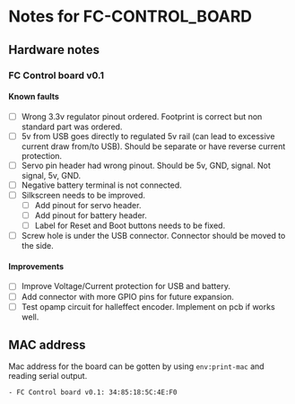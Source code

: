 # Notes for FC-CONTROL_BOARD

## Hardware notes
### FC Control board v0.1
#### Known faults
- [ ] Wrong 3.3v regulator pinout ordered. Footprint is correct but non standard part was ordered.
- [ ] 5v from USB goes directly to regulated 5v rail (can lead to excessive current draw from/to USB). Should be separate or have reverse current protection.
- [ ] Servo pin header had wrong pinout. Should be 5v, GND, signal. Not signal, 5v, GND.
- [ ] Negative battery terminal is not connected.
- [ ] Silkscreen needs to be improved.
  - [ ] Add pinout for servo header.
  - [ ] Add pinout for battery header.
  - [ ] Label for Reset and Boot buttons needs to be fixed.
- [ ] Screw hole is under the USB connector. Connector should be moved to the side.

#### Improvements
- [ ] Improve Voltage/Current protection for USB and battery.
- [ ] Add connector with more GPIO pins for future expansion.
- [ ] Test opamp circuit for halleffect encoder. Implement on pcb if works well.
## MAC address
Mac address for the board can be gotten by using `env:print-mac` and reading serial output.
```
- FC Control board v0.1: 34:85:18:5C:4E:F0
```

